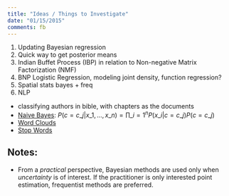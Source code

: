 ```yaml
---
title: "Ideas / Things to Investigate"
date: "01/15/2015"
comments: fb
---
```


1. Updating Bayesian regression
2. Quick way to get posterior means
3. Indian Buffet Process (IBP) in relation to Non-negative Matrix Factorization (NMF)
4. BNP Logistic Regression, modeling joint density, function regression?
5. Spatial stats bayes + freq
6. NLP
  - classifying authors in bible, with chapters as the documents
  - [Naive Bayes](https://class.coursera.org/nlp/lecture): $P(c = c\_j | x\_1,...,x\_n) = \prod\_{i=1}^n P(x\_i | c = c\_j) P(c = c\_j)$
  - [Word Clouds](http://www.wordclouds.com/)
  - [Stop Words](https://www.kaggle.com/c/word2vec-nlp-tutorial/details/part-1-for-beginners-bag-of-words)



## Notes: 
- From a *practical* perspective, Bayesian methods are used only when *uncertainty* is of interest. If the practitioner is only interested point estimation, frequentist methods are preferred.
